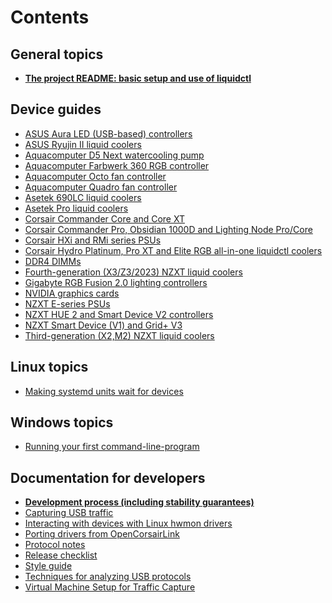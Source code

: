 Contents
========

General topics
--------------

<!-- sort all but the first item (the project README) -->

- [**The project README: basic setup and use of liquidctl**](../README.md)

Device guides
----------------------

<!-- sort -->

- [ASUS Aura LED (USB-based) controllers](asus-aura-led-guide.md)
- [ASUS Ryujin II liquid coolers](asus-ryujin-guide.md)
- [Aquacomputer D5 Next watercooling pump](aquacomputer-d5next-guide.md)
- [Aquacomputer Farbwerk 360 RGB controller](aquacomputer-farbwerk360-guide.md)
- [Aquacomputer Octo fan controller](aquacomputer-octo-guide.md)
- [Aquacomputer Quadro fan controller](aquacomputer-quadro-guide.md)
- [Asetek 690LC liquid coolers](asetek-690lc-guide.md)
- [Asetek Pro liquid coolers](asetek-pro-guide.md)
- [Corsair Commander Core and Core XT](corsair-commander-core-guide.md)
- [Corsair Commander Pro, Obsidian 1000D and Lighting Node Pro/Core](corsair-commander-guide.md)
- [Corsair HXi and RMi series PSUs](corsair-hxi-rmi-psu-guide.md)
- [Corsair Hydro Platinum, Pro XT and Elite RGB all-in-one liquidctl coolers](corsair-platinum-pro-xt-guide.md)
- [DDR4 DIMMs](ddr4-guide.md)
- [Fourth-generation (X3/Z3/2023) NZXT liquid coolers](kraken-x3-z3-2023-guide.md)
- [Gigabyte RGB Fusion 2.0 lighting controllers](gigabyte-rgb-fusion2-guide.md)
- [NVIDIA graphics cards](nvidia-guide.md)
- [NZXT E-series PSUs](nzxt-e-series-psu-guide.md)
- [NZXT HUE 2 and Smart Device V2 controllers](nzxt-hue2-guide.md)
- [NZXT Smart Device (V1) and Grid+ V3](nzxt-smart-device-v1-guide.md)
- [Third-generation (X2,M2) NZXT liquid coolers](kraken-x2-m2-guide.md)

Linux topics
---------------------

<!-- sort -->

- [Making systemd units wait for devices](linux/making-systemd-units-wait-for-devices.md)

Windows topics
-----------------------

<!-- sort -->

- [Running your first command-line-program](windows/running-your-first-command-line-program.md)

Documentation for developers
----------------------------

<!-- sort all but the first item (development process) -->

- [**Development process (including stability guarantees)**](developer/process.md)
- [Capturing USB traffic](developer/capturing-usb-traffic.md)
- [Interacting with devices with Linux hwmon drivers](developer/hwmon)
- [Porting drivers from OpenCorsairLink](developer/porting-drivers-from-opencorsairlink.md)
- [Protocol notes](developer/protocol/)
- [Release checklist](developer/release-checklist.md)
- [Style guide](developer/style-guide.md)
- [Techniques for analyzing USB protocols](developer/techniques-for-analyzing-usb-protocols.md)
- [Virtual Machine Setup for Traffic Capture](developer/creating-vm-for-capture.md)
